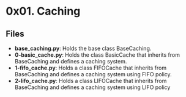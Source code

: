 # 0x01. Caching
## Files
- **base_caching.py**: Holds the base class BaseCaching.
- **0-basic_cache.py**: Holds the class BasicCache that inherits from BaseCaching and defines a caching system.
- **1-fifo_cache.py**: Holds a class FIFOCache that inherits from BaseCaching and defines a caching system using FIFO policy.
- **2-lifo_cache.py**: Holds a class LIFOCache that inherits from BaseCaching and defines a caching system using LIFO policy
